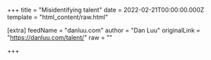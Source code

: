 
+++
title = "Misidentifying talent"
date = 2022-02-21T00:00:00.000Z
template = "html_content/raw.html"

[extra]
feedName = "danluu.com"
author = "Dan Luu"
originalLink = "https://danluu.com/talent/"
raw = ""

+++


